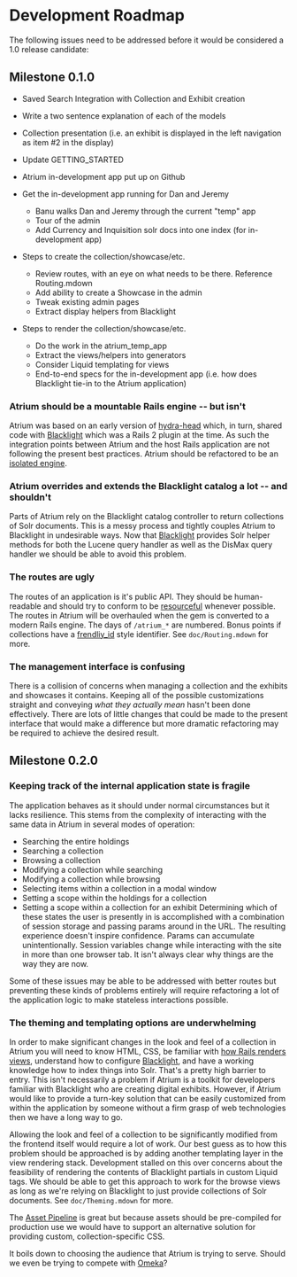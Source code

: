 # Development Roadmap

The following issues need to be addressed before it would be considered a 1.0
release candidate:

## Milestone 0.1.0

* Saved Search Integration with Collection and Exhibit creation
* Write a two sentence explanation of each of the models
* Collection presentation (i.e. an exhibit is displayed in the left navigation
as item #2 in the display)
* Update GETTING_STARTED
* Atrium in-development app put up on Github

* Get the in-development app running for Dan and Jeremy
  * Banu walks Dan and Jeremy through the current "temp" app
  * Tour of the admin
  * Add Currency and Inquisition solr docs into one index (for in-development
  app)

* Steps to create the collection/showcase/etc.
  * Review routes, with an eye on what needs to be there. Reference
  Routing.mdown
  * Add ability to create a Showcase in the admin
  * Tweak existing admin pages
  * Extract display helpers from Blacklight

* Steps to render the collection/showcase/etc.
  * Do the work in the atrium_temp_app
  * Extract the views/helpers into generators
  * Consider Liquid templating for views
  * End-to-end specs for the in-development app (i.e. how does Blacklight tie-in
  to the Atrium application)


### Atrium should be a mountable Rails engine -- but isn't
Atrium was based on an early version of [hydra-head][1] which, in turn, shared
code with [Blacklight][5] which was a Rails 2 plugin at the time. As such the
integration points between Atrium and the host Rails application are not
following the present best practices. Atrium should be refactored to be an
[isolated engine][2].

### Atrium overrides and extends the Blacklight catalog a lot -- and shouldn't
Parts of Atrium rely on the Blacklight catalog controller to return collections
of Solr documents. This is a messy process and tightly couples Atrium to
Blacklight in undesirable ways. Now that [Blacklight][5] provides Solr helper
methods for both the Lucene query handler as well as the DisMax query handler we
should be able to avoid this problem.

### The routes are ugly
The routes of an application is it's public API. They should be human-readable
and should try to conform to be [resourceful][3] whenever possible. The routes
in Atrium will be overhauled when the gem is converted to a modern Rails engine.
The days of `/atrium_*` are numbered. Bonus points if collections have a
[frendliy_id][4] style identifier. See `doc/Routing.mdown` for more.

### The management interface is confusing
There is a collision of concerns when managing a collection and the exhibits and
showcases it contains. Keeping all of the possible customizations straight and
conveying _what they actually mean_ hasn't been done effectively. There are lots
of little changes that could be made to the present interface that would make a
difference but more dramatic refactoring may be required to achieve the desired
result.

## Milestone 0.2.0

### Keeping track of the internal application state is fragile
The application behaves as it should under normal circumstances but it lacks
resilience. This stems from the complexity of interacting with the same data in
Atrium in several modes of operation:
  - Searching the entire holdings
  - Searching a collection
  - Browsing a collection
  - Modifying a collection while searching
  - Modifying a collection while browsing
  - Selecting items within a collection in a modal window
  - Setting a scope within the holdings for a collection
  - Setting a scope within a collection for an exhibit
Determining which of these states the user is presently in is accomplished with
a combination of session storage and passing params around in the URL. The
resulting experience doesn't inspire confidence. Params can accumulate
unintentionally. Session variables change while interacting with the site in
more than one browser tab. It isn't always clear why things are the way they are
now.

Some of these issues may be able to be addressed with better routes but
preventing these kinds of problems entirely will require refactoring a lot of
the application logic to make stateless interactions possible.

### The theming and templating options are underwhelming
In order to make significant changes in the look and feel of a collection in
Atrium you will need to know HTML, CSS, be familiar with [how Rails renders
views][6], understand how to configure [Blacklight][5], and have a working
knowledge how to index things into Solr. That's a pretty high barrier to entry.
This isn't necessarily a problem if Atrium is a toolkit for developers familiar
with Blacklight who are creating digital exhibits. However, if Atrium would like
to provide a turn-key solution that can be easily customized from within the
application by someone without a firm grasp of web technologies then we have a
long way to go.

Allowing the look and feel of a collection to be significantly modified from the
frontend itself would require a lot of work. Our best guess as to how this
problem should be approached is by adding another templating layer in the view
rendering stack. Development stalled on this over concerns about the feasibility
of rendering the contents of Blacklight partials in custom Liquid tags. We
should be able to get this approach to work for the browse views as long as
we're relying on Blacklight to just provide collections of Solr documents. See
`doc/Theming.mdown` for more.

The [Asset Pipeline][7] is great but because assets should be pre-compiled for
production use we would have to support an alternative solution for providing
custom, collection-specific CSS.

It boils down to choosing the audience that Atrium is trying to serve. Should we
even be trying to compete with [Omeka][8]?

[1]:  https://github.com/projecthydra/hydra-head
[2]:  http://api.rubyonrails.org/classes/Rails/Engine.html#label-Isolated+Engine
[3]:  https://rubygems.org/gems/friendly_id
[4]:  http://guides.rubyonrails.org/routing.html#resources-on-the-web
[5]:  https://github.com/projectblacklight/blacklight
[6]:  http://guides.rubyonrails.org/layouts_and_rendering.html
[7]:  http://guides.rubyonrails.org/asset_pipeline.html
[8]:  http://omeka.org/
